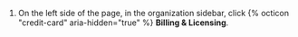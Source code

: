 1. On the left side of the page, in the organization sidebar, click {% octicon "credit-card" aria-hidden="true" %} **Billing & Licensing**.
